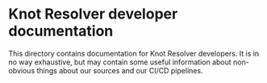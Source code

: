 # Knot Resolver developer documentation

This directory contains documentation for Knot Resolver developers. It is in no
way exhaustive, but may contain some useful information about non-obvious things
about our sources and our CI/CD pipelines.
